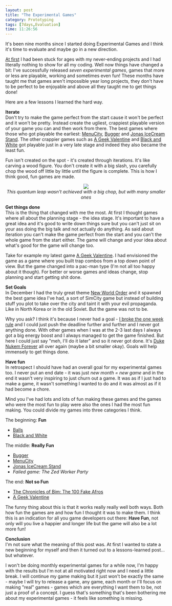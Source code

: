 ```yaml
---
layout: post
title: "The Experimental Games"
category: Prototyping
tags: [7days,Evaluation]
time: 11:26:56
---
```


It's been nine months since I started doing Experimental Games and I think it's time to evaluate and maybe go in a new direction.

[At first](/blog/the_first_worst_post) I had been stuck for ages with my never-ending projects and I had literally nothing to show for all my coding. Well now things have changed a bit: I've successfully released *seven experimental games*, games that more or less are playable, working and sometimes even fun! These months have taught me that games aren't impossible year long projects, they don't have to be perfect to be enjoyable and above all they taught me to get things done!

Here are a few lessons I learned the hard way.

**Iterate**   
Don't try to make the game perfect from the start cause it won't be perfect and it won't be pretty. Instead create the ugliest, crappiest playable version of your game you can and then work from there. The best games where those who got playable the earliest: [MenuCity](/blog/menucity), [Bugger](/blog/bugger) and [Jonas IceCream Stand](/blog/jonas_icecream_stand). The other crappier games such as [A Geek Valentine](/blog/a_geek_valentine) and [Black and White](/blog/black_and_white) got playable just in a very late stage and indeed they also became the least fun.

Fun isn't created on the spot - it's created through iterations. It's like carving a wood figure. You don't create it with a big slash, you carefully chop the wood off little by little until the figure is complete. This is how I think good, fun games are made.

<center>
  <img src="/media/images/balls-leap.png"><br />
  <em>This quantum leap wasn't achieved with a big chop, but with many smaller ones</em>
</center>

**Get things done**   
This is the thing that changed with me the most. At first I thought games where all about the planning stage - the idea stage. It's important to have a great idea and it's good to write down things sure but you can't just sit on your ass doing the big talk and not actually do anything. As said about iteration you can't make the game perfect from the start and you can't the whole game from the start either. The game will change and your idea about what's good for the game will change too. 

Take for example my latest game [A Geek Valentine](/blog/a_geek_valentine). I had envisioned the game as a game where you built trap combos from a top down point of view. But the game changed into a pac-man type (I'm not all too happy about it though). For better or worse games and ideas change, stop planning and start getting shit done.

**Set Goals**   
In December I had the truly great theme [New World Order](/blog/december_theme_new_world_order) and it spawned the best game idea I've had, a sort of SimCity game but instead of building stuff you plot to take over the city and taint it with your evil propaganda. Like in North Korea or in the old Soviet. But the game was not to be.

Why you ask? I think it's because I never had a goal - [I broke the one week rule](/blog/breaking_the_rule_of_three) and I could just push the deadline further and further and I never got anything done. With other games when I was at the 2-3 last days I always got a big energy boost and I always managed to get the game finished. But here I could just say "meh, I'll do it later" and so it never got done. It's [Duke Nukem Forever](http://www.wired.com/magazine/2009/12/fail_duke_nukem/all/1) all over again (maybe a bit smaller okay). Goals will help immensely to get things done.

**Have fun**   
In retrospect I should have had an overall goal for my experimental games too. I never put an end date - it was just *new month = new game* and in the end it wasn't very inspiring to just churn out a game. It was as if I just had to make a game, it wasn't something I wanted to do and it was almost as if it had become a chore.

Mind you I've had lots and lots of fun making these games and the games who were the most fun to play were also the ones I had the most fun making. You could divide my games into three categories I think.

The beginning: **Fun**

* [Balls](/blog/balls) 
* [Black and White](/blog/black_and_white)

The middle: **Really Fun**

* [Bugger](/blog/bugger)
* [MenuCity](/blog/menucity)
* [Jonas IceCream Stand](/blog/jonas_icecream_stand)
* *Failed game: The Zed Worker Party*

The end: **Not so Fun**

* [The Chronicles of Bim: The 100 Fake Afros](/blog/the_chronicles_of_bim_the_100_fake_afros)
* [A Geek Valentine](/blog/a_geek_valentine)

The funny thing about this is that it works really really well both ways. Both how fun the games are and how fun I thought it was to make them. I think this is an indication for all you game developers out there: **Have Fun**, not only will you live a happier and longer life but the game will also be a lot more fun!

**Conclusion**   
I'm not sure what the meaning of this post was. At first I wanted to state a new beginning for myself and then it turned out to a lessons-learned post... but whatever.

I won't be doing monthly experimental games for a while now, I'm happy with the results but I'm not at all motivated right now and I need a little break. I will continue my game making but it just won't be exactly the same - maybe I will try to release a game, any game, each month or I'll focus on making "real" games - games which are everything I want them to be, not just a proof of a concept. I guess that's something that's been bothering me about my experimental games - it feels like something is missing.

